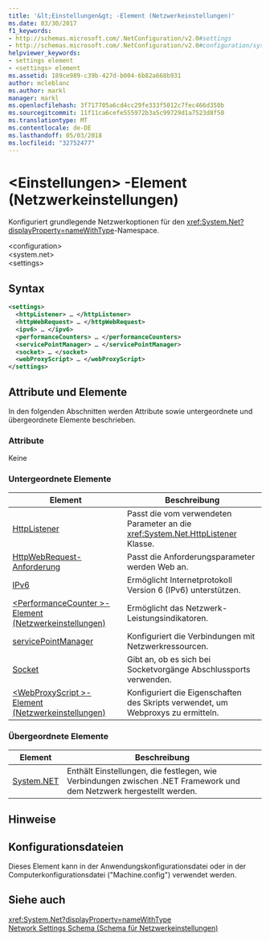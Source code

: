 ```yaml
---
title: '&lt;Einstellungen&gt; -Element (Netzwerkeinstellungen)'
ms.date: 03/30/2017
f1_keywords:
- http://schemas.microsoft.com/.NetConfiguration/v2.0#settings
- http://schemas.microsoft.com/.NetConfiguration/v2.0#configuration/system.net/settings
helpviewer_keywords:
- settings element
- <settings> element
ms.assetid: 189ce989-c39b-427d-b004-6b82a668b931
author: mcleblanc
ms.author: markl
manager: markl
ms.openlocfilehash: 3f717705a6cd4cc29fe333f5012c7fec466d350b
ms.sourcegitcommit: 11f11ca6cefe555972b3a5c99729d1a7523d8f50
ms.translationtype: MT
ms.contentlocale: de-DE
ms.lasthandoff: 05/03/2018
ms.locfileid: "32752477"
---
```

# <a name="ltsettingsgt-element-network-settings"></a>&lt;Einstellungen&gt; -Element (Netzwerkeinstellungen)
Konfiguriert grundlegende Netzwerkoptionen für den <xref:System.Net?displayProperty=nameWithType>-Namespace.  
  
 \<configuration>  
\<system.net>  
\<settings>  
  
## <a name="syntax"></a>Syntax  
  
```xml  
<settings>  
  <httpListener> … </httpListener>  
  <httpWebRequest> … </httpWebRequest>  
  <ipv6> … </ipv6>  
  <performanceCounters> … </performanceCounters>  
  <servicePointManager> … </servicePointManager>  
  <socket> … </socket>  
  <webProxyScript> … </webProxyScript>  
</settings>  
```  
  
## <a name="attributes-and-elements"></a>Attribute und Elemente  
 In den folgenden Abschnitten werden Attribute sowie untergeordnete und übergeordnete Elemente beschrieben.  
  
### <a name="attributes"></a>Attribute  
 Keine  
  
### <a name="child-elements"></a>Untergeordnete Elemente  
  
|Element|Beschreibung|  
|-------------|-----------------|  
|[HttpListener](../../../../../docs/framework/configure-apps/file-schema/network/httplistener-element-network-settings.md)|Passt die vom verwendeten Parameter an die <xref:System.Net.HttpListener> Klasse.|  
|[HttpWebRequest-Anforderung](../../../../../docs/framework/configure-apps/file-schema/network/httpwebrequest-element-network-settings.md)|Passt die Anforderungsparameter werden Web an.|  
|[IPv6](../../../../../docs/framework/configure-apps/file-schema/network/ipv6-element-network-settings.md)|Ermöglicht Internetprotokoll Version 6 (IPv6) unterstützen.|  
|[\<PerformanceCounter >-Element (Netzwerkeinstellungen)](../../../../../docs/framework/configure-apps/file-schema/network/performancecounter-element-network-settings.md)|Ermöglicht das Netzwerk-Leistungsindikatoren.|  
|[servicePointManager](../../../../../docs/framework/configure-apps/file-schema/network/servicepointmanager-element-network-settings.md)|Konfiguriert die Verbindungen mit Netzwerkressourcen.|  
|[Socket](../../../../../docs/framework/configure-apps/file-schema/network/socket-element-network-settings.md)|Gibt an, ob es sich bei Socketvorgänge Abschlussports verwenden.|  
|[\<WebProxyScript >-Element (Netzwerkeinstellungen)](../../../../../docs/framework/configure-apps/file-schema/network/webproxyscript-element-network-settings.md)|Konfiguriert die Eigenschaften des Skripts verwendet, um Webproxys zu ermitteln.|  
  
### <a name="parent-elements"></a>Übergeordnete Elemente  
  
|Element|Beschreibung|  
|-------------|-----------------|  
|[System.NET](../../../../../docs/framework/configure-apps/file-schema/network/system-net-element-network-settings.md)|Enthält Einstellungen, die festlegen, wie Verbindungen zwischen .NET Framework und dem Netzwerk hergestellt werden.|  
  
## <a name="remarks"></a>Hinweise  
  
## <a name="configuration-files"></a>Konfigurationsdateien  
 Dieses Element kann in der Anwendungskonfigurationsdatei oder in der Computerkonfigurationsdatei ("Machine.config") verwendet werden.  
  
## <a name="see-also"></a>Siehe auch  
 <xref:System.Net?displayProperty=nameWithType>  
 [Network Settings Schema (Schema für Netzwerkeinstellungen)](../../../../../docs/framework/configure-apps/file-schema/network/index.md)
